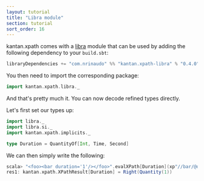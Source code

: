```yaml
---
layout: tutorial
title: "Libra module"
section: tutorial
sort_order: 16
---
```

kantan.xpath comes with a [libra](https://github.com/to-ithaca/libra) module that can be used
by adding the following dependency to your `build.sbt`:

```scala
libraryDependencies += "com.nrinaudo" %% "kantan.xpath-libra" % "0.4.0"
```

You then need to import the corresponding package:

```scala
import kantan.xpath.libra._
```

And that's pretty much it. You can now decode refined types directly.

Let's first set our types up:

```scala
import libra._
import libra.si._
import kantan.xpath.implicits._

type Duration = QuantityOf[Int, Time, Second]
```

We can then simply write the following:

```scala
scala> "<foo><bar duration='1'/></foo>".evalXPath[Duration](xp"//bar/@duration")
res1: kantan.xpath.XPathResult[Duration] = Right(Quantity(1))
```
